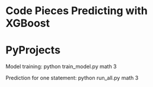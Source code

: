 # Code Pieces Predicting with XGBoost
# PyProjects

Model training:
python train_model.py math 3

Prediction for one statement:
python run_all.py math 3